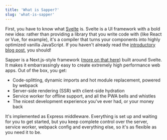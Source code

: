 ```yaml
---
title: 'What is Sapper?'
slug: 'what-is-sapper'
---
```


<p>First, you have to know what <a href='https://svelte.dev'>Svelte</a> is. Svelte is a UI framework with a bold new idea: rather than providing a library that you write code with (like React or Vue, for example), it's a compiler that turns your components into highly optimized vanilla JavaScript. If you haven't already read the <a href='https://svelte.dev/blog/frameworks-without-the-framework'>introductory blog post</a>, you should!
</p>

<p>
Sapper is a Next.js-style framework (<a href='blog/how-is-sapper-different-from-next'>more on that here</a>) built around Svelte. It makes it embarrassingly easy to create extremely high performance web apps. Out of the box, you get:
</p>

<ul>
    <li>Code-splitting, dynamic imports and hot module replacement, powered by webpack</li>
    <li>Server-side rendering (SSR) with client-side hydration</li>
    <li>Service worker for offline support, and all the PWA bells and whistles</li>
    <li>The nicest development experience you've ever had, or your money back</li>
</ul>

<p>
It's implemented as Express middleware. Everything is set up and waiting for you to get started, but you keep complete control over the server, service worker, webpack config and everything else, so it's as flexible as you need it to be.
</p>